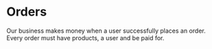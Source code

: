 # Orders

Our business makes money when a user successfully places an order. Every order must have products, a user and be paid for.
